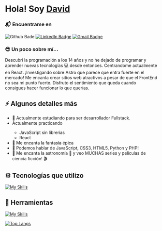 # Hola! Soy [David](https://github.com/DEVgotti)
### 📬 Encuentrame en
![Github Bade](https://img.shields.io/badge/GitHub-black?style=flat-square&logo=github&logoColor=white)
[<img src="https://img.shields.io/badge/LinkedIn-blue?style=flat-square&logo=linkedin&logoColor=white" alt="LinkedIn Badge"/>](https://www.linkedin.com/in/davidxllamas)
[<img src="https://img.shields.io/badge/Gmail-red?style=flat-square&logo=gmail&logoColor=white" alt="Gmail Badge">](mailto:david.lmonras@gmail.com)

### 😎 Un poco sobre mí...
Descubrí la programación a los 14 años y no he dejado de programar y aprender nuevas tecnologías 💻 desde entonces. Centrandome actualmente en React. ¡Investigando sobre Astro que parece que entra fuerte en el mercado! Me encanta crear sitios web atractivos a pesar de que el FrontEnd no sea mi punto fuerte. Disfruto el sentimiento que queda cuando consigues hacer funcionar lo que querías.

## ⚡️ Algunos detalles más
* 🔭 Actualmente estudiando para ser desarrollador Fullstack.</li>
* Actualmente practicando</li>
  * JavaScript sin librerias</li>
  * React</li>
* 📝 Me encanta la fantasía épica</li>
* 👯 Podemos hablar de JavaScript, CSS3, HTML5, Python y PHP!</li>
* 🎉 Me encanta la astronomía 🚀 y veo MUCHAS series y películas de ciencia ficción! 🎬</li>

## ⚙️ Tecnologías que utilizo
[![My Skills](https://skillicons.dev/icons?i=js,react,nodejs,express,html,css,mysql)](https://skillicons.dev)

## 🧰 Herramientas
[![My Skills](https://skillicons.dev/icons?i=linux,vscode,git,nginx,docker,discord)](https://skillicons.dev)

[![Top Langs](https://github-readme-stats.vercel.app/api/top-langs/?username=devgotti)](https://github.com/anuraghazra/github-readme-stats)

<!---
Inmortia/Inmortia is a ✨ special ✨ repository because its `README.md` (this file) appears on your GitHub profile.
You can click the Preview link to take a look at your changes.
--->
